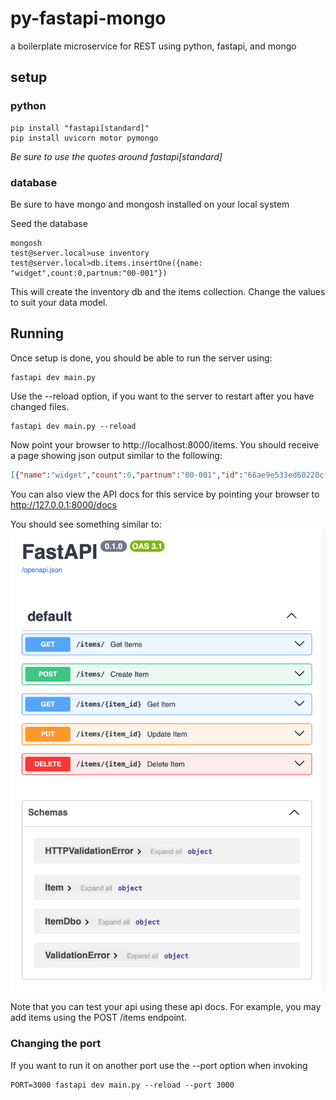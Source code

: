 # py-fastapi-mongo
a boilerplate microservice for REST using python, fastapi, and mongo

## setup

### python 
```shell
pip install "fastapi[standard]"
pip install uvicorn motor pymongo
```
_Be sure to use the quotes around fastapi\[standard\]_

### database

Be sure to have mongo and mongosh installed on your local system

Seed the database

```shell
mongosh
test@server.local>use inventory
test@server.local>db.items.insertOne({name: "widget",count:0,partnum:"00-001"})
```
This will create the inventory db and the items collection. Change the values to suit your data model.

## Running
Once setup is done, you should be able to run the server using:
```shell
fastapi dev main.py 
```
Use the --reload option, if you want to the server to restart after you have changed files.
```shell
fastapi dev main.py --reload
```
Now point your browser to http://localhost:8000/items. You should receive a page showing json
output similar to the following:
```json
[{"name":"widget","count":0,"partnum":"00-001","id":"66ae9e533ed60220cf41de0f"}]
```
You can also view the API docs for this service by pointing your browser to http://127.0.0.1:8000/docs

You should see something similar to:
![FastApi generated docs](./docs/api_docs_example.png)

Note that you can test your api using these api docs. For example, you may add items 
using the POST /items endpoint.

### Changing the port

If you want to run it on another port use the --port option when invoking
```shell
PORT=3000 fastapi dev main.py --reload --port 3000
```


